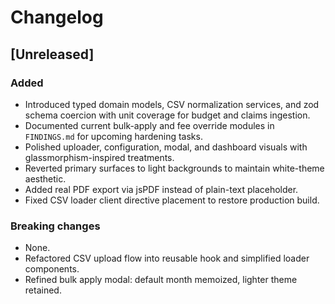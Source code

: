 # Changelog

## [Unreleased]

### Added
- Introduced typed domain models, CSV normalization services, and zod schema coercion with unit coverage for budget and claims ingestion.
- Documented current bulk-apply and fee override modules in `FINDINGS.md` for upcoming hardening tasks.
- Polished uploader, configuration, modal, and dashboard visuals with glassmorphism-inspired treatments.
- Reverted primary surfaces to light backgrounds to maintain white-theme aesthetic.
- Added real PDF export via jsPDF instead of plain-text placeholder.
- Fixed CSV loader client directive placement to restore production build.

### Breaking changes
- None.
- Refactored CSV upload flow into reusable hook and simplified loader components.
- Refined bulk apply modal: default month memoized, lighter theme retained.
